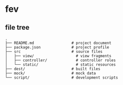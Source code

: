 # fev

## file tree

    .
    ├── README.md                 # project document
    ├── package.json              # project profile
    ├── src                       # source files
    │   ├── view/                   # view fragments
    │   ├── controller/             # controller roles
    │   └── static/                 # static resources
    ├── dest/                     # built files
    ├── mock/                     # mock data
    └── script/                   # development scripts
